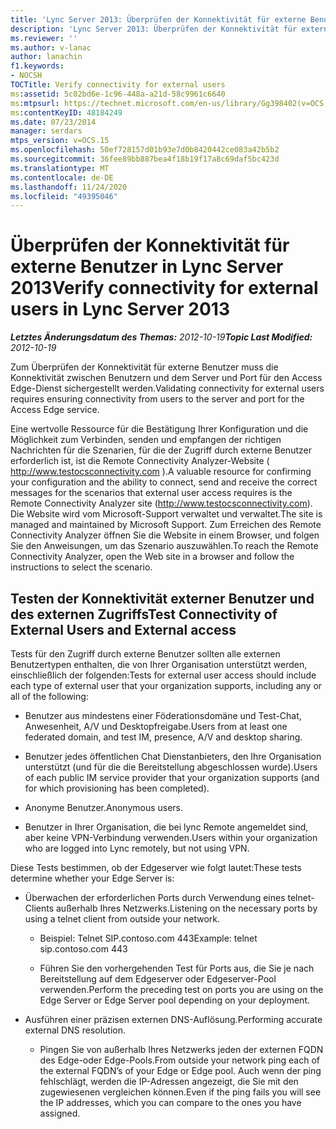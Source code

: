 ```yaml
---
title: 'Lync Server 2013: Überprüfen der Konnektivität für externe Benutzer'
description: 'Lync Server 2013: Überprüfen der Konnektivität für externe Benutzer'
ms.reviewer: ''
ms.author: v-lanac
author: lanachin
f1.keywords:
- NOCSH
TOCTitle: Verify connectivity for external users
ms:assetid: 5c02bd6e-1c96-448a-a21d-58c9961c6640
ms:mtpsurl: https://technet.microsoft.com/en-us/library/Gg398402(v=OCS.15)
ms:contentKeyID: 48184249
ms.date: 07/23/2014
manager: serdars
mtps_version: v=OCS.15
ms.openlocfilehash: 50ef728157d01b93e7d0b8420442ce083a42b5b2
ms.sourcegitcommit: 36fee89bb887bea4f18b19f17a8c69daf5bc423d
ms.translationtype: MT
ms.contentlocale: de-DE
ms.lasthandoff: 11/24/2020
ms.locfileid: "49395046"
---
```

# <a name="verify-connectivity-for-external-users-in-lync-server-2013"></a><span data-ttu-id="24e26-103">Überprüfen der Konnektivität für externe Benutzer in Lync Server 2013</span><span class="sxs-lookup"><span data-stu-id="24e26-103">Verify connectivity for external users in Lync Server 2013</span></span>

<div data-xmlns="http://www.w3.org/1999/xhtml">

<div class="topic" data-xmlns="http://www.w3.org/1999/xhtml" data-msxsl="urn:schemas-microsoft-com:xslt" data-cs="https://msdn.microsoft.com/">

<div data-asp="https://msdn2.microsoft.com/asp">



</div>

<div id="mainSection">

<div id="mainBody"><span data-ttu-id="24e26-104">

<span> </span></span><span class="sxs-lookup"><span data-stu-id="24e26-104">

<span> </span></span></span>

<span data-ttu-id="24e26-105">_**Letztes Änderungsdatum des Themas:** 2012-10-19_</span><span class="sxs-lookup"><span data-stu-id="24e26-105">_**Topic Last Modified:** 2012-10-19_</span></span>

<span data-ttu-id="24e26-106">Zum Überprüfen der Konnektivität für externe Benutzer muss die Konnektivität zwischen Benutzern und dem Server und Port für den Access Edge-Dienst sichergestellt werden.</span><span class="sxs-lookup"><span data-stu-id="24e26-106">Validating connectivity for external users requires ensuring connectivity from users to the server and port for the Access Edge service.</span></span>

<span data-ttu-id="24e26-107">Eine wertvolle Ressource für die Bestätigung Ihrer Konfiguration und die Möglichkeit zum Verbinden, senden und empfangen der richtigen Nachrichten für die Szenarien, für die der Zugriff durch externe Benutzer erforderlich ist, ist die Remote Connectivity Analyzer-Website ( <http://www.testocsconnectivity.com> ).</span><span class="sxs-lookup"><span data-stu-id="24e26-107">A valuable resource for confirming your configuration and the ability to connect, send and receive the correct messages for the scenarios that external user access requires is the Remote Connectivity Analyzer site (<http://www.testocsconnectivity.com>).</span></span> <span data-ttu-id="24e26-108">Die Website wird vom Microsoft-Support verwaltet und verwaltet.</span><span class="sxs-lookup"><span data-stu-id="24e26-108">The site is managed and maintained by Microsoft Support.</span></span> <span data-ttu-id="24e26-109">Zum Erreichen des Remote Connectivity Analyzer öffnen Sie die Website in einem Browser, und folgen Sie den Anweisungen, um das Szenario auszuwählen.</span><span class="sxs-lookup"><span data-stu-id="24e26-109">To reach the Remote Connectivity Analyzer, open the Web site in a browser and follow the instructions to select the scenario.</span></span>

<div>

## <a name="test-connectivity-of-external-users-and-external-access"></a><span data-ttu-id="24e26-110">Testen der Konnektivität externer Benutzer und des externen Zugriffs</span><span class="sxs-lookup"><span data-stu-id="24e26-110">Test Connectivity of External Users and External access</span></span>

<span data-ttu-id="24e26-111">Tests für den Zugriff durch externe Benutzer sollten alle externen Benutzertypen enthalten, die von Ihrer Organisation unterstützt werden, einschließlich der folgenden:</span><span class="sxs-lookup"><span data-stu-id="24e26-111">Tests for external user access should include each type of external user that your organization supports, including any or all of the following:</span></span>

  - <span data-ttu-id="24e26-112">Benutzer aus mindestens einer Föderationsdomäne und Test-Chat, Anwesenheit, A/V und Desktopfreigabe.</span><span class="sxs-lookup"><span data-stu-id="24e26-112">Users from at least one federated domain, and test IM, presence, A/V and desktop sharing.</span></span>

  - <span data-ttu-id="24e26-113">Benutzer jedes öffentlichen Chat Dienstanbieters, den Ihre Organisation unterstützt (und für die die Bereitstellung abgeschlossen wurde).</span><span class="sxs-lookup"><span data-stu-id="24e26-113">Users of each public IM service provider that your organization supports (and for which provisioning has been completed).</span></span>

  - <span data-ttu-id="24e26-114">Anonyme Benutzer.</span><span class="sxs-lookup"><span data-stu-id="24e26-114">Anonymous users.</span></span>

  - <span data-ttu-id="24e26-115">Benutzer in Ihrer Organisation, die bei lync Remote angemeldet sind, aber keine VPN-Verbindung verwenden.</span><span class="sxs-lookup"><span data-stu-id="24e26-115">Users within your organization who are logged into Lync remotely, but not using VPN.</span></span>

<span data-ttu-id="24e26-116">Diese Tests bestimmen, ob der Edgeserver wie folgt lautet:</span><span class="sxs-lookup"><span data-stu-id="24e26-116">These tests determine whether your Edge Server is:</span></span>

  - <span data-ttu-id="24e26-117">Überwachen der erforderlichen Ports durch Verwendung eines telnet-Clients außerhalb Ihres Netzwerks.</span><span class="sxs-lookup"><span data-stu-id="24e26-117">Listening on the necessary ports by using a telnet client from outside your network.</span></span>
    
      - <span data-ttu-id="24e26-118">Beispiel: Telnet SIP.contoso.com 443</span><span class="sxs-lookup"><span data-stu-id="24e26-118">Example: telnet sip.contoso.com 443</span></span>
    
      - <span data-ttu-id="24e26-119">Führen Sie den vorhergehenden Test für Ports aus, die Sie je nach Bereitstellung auf dem Edgeserver oder Edgeserver-Pool verwenden.</span><span class="sxs-lookup"><span data-stu-id="24e26-119">Perform the preceding test on ports you are using on the Edge Server or Edge Server pool depending on your deployment.</span></span>

  - <span data-ttu-id="24e26-120">Ausführen einer präzisen externen DNS-Auflösung.</span><span class="sxs-lookup"><span data-stu-id="24e26-120">Performing accurate external DNS resolution.</span></span>
    
      - <span data-ttu-id="24e26-121">Pingen Sie von außerhalb Ihres Netzwerks jeden der externen FQDN des Edge-oder Edge-Pools.</span><span class="sxs-lookup"><span data-stu-id="24e26-121">From outside your network ping each of the external FQDN’s of your Edge or Edge pool.</span></span> <span data-ttu-id="24e26-122">Auch wenn der ping fehlschlägt, werden die IP-Adressen angezeigt, die Sie mit den zugewiesenen vergleichen können.</span><span class="sxs-lookup"><span data-stu-id="24e26-122">Even if the ping fails you will see the IP addresses, which you can compare to the ones you have assigned.</span></span>

<span data-ttu-id="24e26-123"></div>

</div>

<span> </span>

</div>

</div>

</span><span class="sxs-lookup"><span data-stu-id="24e26-123"></div>

</div>

<span> </span>

</div>

</div>

</span></span></div>

